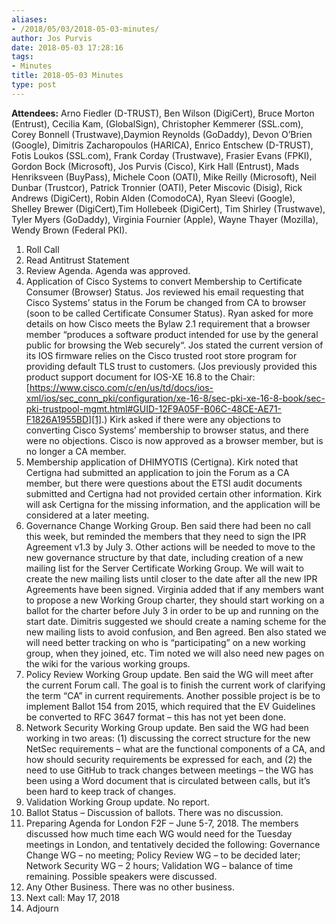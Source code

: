 ```yaml
---
aliases:
- /2018/05/03/2018-05-03-minutes/
author: Jos Purvis
date: 2018-05-03 17:28:16
tags:
- Minutes
title: 2018-05-03 Minutes
type: post
---
```


**Attendees:** Arno Fiedler (D-TRUST), Ben Wilson (DigiCert), Bruce Morton (Entrust), Cecilia Kam, (GlobalSign), Christopher Kemmerer (SSL.com), Corey Bonnell (Trustwave),Daymion Reynolds (GoDaddy), Devon O’Brien (Google), Dimitris Zacharopoulos (HARICA), Enrico Entschew (D-TRUST), Fotis Loukos (SSL.com), Frank Corday (Trustwave), Frasier Evans (FPKI), Gordon Bock (Microsoft), Jos Purvis (Cisco), Kirk Hall (Entrust), Mads Henriksveen (BuyPass), Michele Coon (OATI), Mike Reilly (Microsoft), Neil Dunbar (Trustcor), Patrick Tronnier (OATI), Peter Miscovic (Disig), Rick Andrews (DigiCert), Robin Alden (ComodoCA), Ryan Sleevi (Google), Shelley Brewer (DigiCert),Tim Hollebeek (DigiCert), Tim Shirley (Trustwave), Tyler Myers (GoDaddy), Virginia Fournier (Apple), Wayne Thayer (Mozilla), Wendy Brown (Federal PKI).  

1. Roll Call
1. Read Antitrust Statement
1. Review Agenda. Agenda was approved.
1. Application of Cisco Systems to convert Membership to Certificate Consumer (Browser) Status. Jos reviewed his email requesting that Cisco Systems’ status in the Forum be changed from CA to browser (soon to be called Certificate Consumer Status). Ryan asked for more details on how Cisco meets the Bylaw 2.1 requirement that a browser member “produces a software product intended for use by the general public for browsing the Web securely“. Jos stated the current version of its IOS firmware relies on the Cisco trusted root store program for providing default TLS trust to customers. (Jos previously provided this product support document for IOS-XE 16.8 to the Chair: [https://www.cisco.com/c/en/us/td/docs/ios-xml/ios/sec_conn_pki/configuration/xe-16-8/sec-pki-xe-16-8-book/sec-pki-trustpool-mgmt.html#GUID-12F9A05F-B06C-48CE-AE71-F1826A1955BD][1].)
   Kirk asked if there were any objections to converting Cisco Systems’ membership to browser status, and there were no objections. Cisco is now approved as a browser member, but is no longer a CA member.
1. Membership application of DHIMYOTIS (Certigna). Kirk noted that Certigna had submitted an application to join the Forum as a CA member, but there were questions about the ETSI audit documents submitted and Certigna had not provided certain other information. Kirk will ask Certigna for the missing information, and the application will be considered at a later meeting.
1. Governance Change Working Group. Ben said there had been no call this week, but reminded the members that they need to sign the IPR Agreement v1.3 by July 3. Other actions will be needed to move to the new governance structure by that date, including creation of a new mailing list for the Server Certificate Working Group. We will wait to create the new mailing lists until closer to the date after all the new IPR Agreements have been signed. Virginia added that if any members want to propose a new Working Group charter, they should start working on a ballot for the charter before July 3 in order to be up and running on the start date.
   Dimitris suggested we should create a naming scheme for the new mailing lists to avoid confusion, and Ben agreed. Ben also stated we will need better tracking on who is “participating” on a new working group, when they joined, etc. Tim noted we will also need new pages on the wiki for the various working groups.
1. Policy Review Working Group update. Ben said the WG will meet after the current Forum call. The goal is to finish the current work of clarifying the term “CA” in current requirements. Another possible project is be to implement Ballot 154 from 2015, which required that the EV Guidelines be converted to RFC 3647 format – this has not yet been done.
1. Network Security Working Group update. Ben said the WG had been working in two areas: (1) discussing the correct structure for the new NetSec requirements – what are the functional components of a CA, and how should security requirements be expressed for each, and (2) the need to use GitHub to track changes between meetings – the WG has been using a Word document that is circulated between calls, but it’s been hard to keep track of changes.
1. Validation Working Group update. No report.
1. Ballot Status – Discussion of ballots. There was no discussion.
1. Preparing Agenda for London F2F – June 5-7, 2018. The members discussed how much time each WG would need for the Tuesday meetings in London, and tentatively decided the following: Governance Change WG – no meeting; Policy Review WG – to be decided later; Network Security WG – 2 hours; Validation WG – balance of time remaining. Possible speakers were discussed.
1. Any Other Business. There was no other business.
1. Next call: May 17, 2018
1. Adjourn

[1]: https://www.cisco.com/c/en/us/td/docs/ios-xml/ios/sec_conn_pki/configuration/xe-16-8/sec-pki-xe-16-8-book/sec-pki-trustpool-mgmt.html#GUID-12F9A05F-B06C-48CE-AE71-F1826A1955BD
